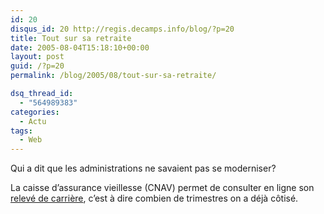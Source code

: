 ```yaml
---
id: 20
disqus_id: 20 http://regis.decamps.info/blog/?p=20
title: Tout sur sa retraite
date: 2005-08-04T15:18:10+00:00
layout: post
guid: /?p=20
permalink: /blog/2005/08/tout-sur-sa-retraite/

dsq_thread_id:
  - "564989383"
categories:
  - Actu
tags:
  - Web
---
```

Qui a dit que les administrations ne savaient pas se moderniser?

La caisse d’assurance vieillesse (CNAV) permet de consulter en ligne son  [relevé de carrière](https://www.retraite.cnav.fr/cgi-cnav/givehtm.exe?formhtm=/web/rel-index.htm&DEPT=), c’est à dire combien de trimestres on a déjà côtisé.
